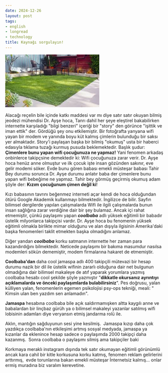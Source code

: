 ```yaml
---
date: 2024-12-26
layout: post
tags:
- english
- longread
- technology
title: Kaynağı sorgulayın!
---
```


![](/images/images)

Alacağı reçelin bile içinde katkı maddesi var mı diye satır satır okuyan bilmiş jeodezi mühendisi Dr. Ayşe hoca, Tanrı dahil her şeye eleştirel bakabilirken internette karşıladığı "bilgi benzeri" içeriği bir "story" den görünce "işittik ve iman ettik" der. Gördüğü şey onu etkilemiştir. Bir fotoğrafta yanyana wifi yayan bir modem ve yanında boyu küt kalmış çimlerin bulunduğu bir saksı yer almaktadır. Story'i paylaşan başka bir bilmiş "okumuş" usta bir haberci edasıyla tıklama tuzağı kurmuş pusuda beklemektedir. Başlık şudur: **Çimenlere bunu yapan wifi çocuğunuza ne yapmaz!** Yani fenomen arkadaş onbinlerce takipçsine demektedir ki: Wifi çocuğunuza zarar verir. Dr. Ayşe hoca henüz anne olmuştur ve ilk çocuk işte insan gözünden sakınır, eve gelir modemi söker. Evde bunu gören babası emekli müsteşar babası Tahir Bey durumu sorunca Dr. Ayşe durumu anlatır baba der çimenlere bunu yapan wifi bebeğime ne yapmaz. Tahir bey görmüş geçirmiş okumuş adam şöyle der: **Kızım** **çocuğunum çimen değil ki**!

Kızı babasının tavrını beğenmez interneti açar kendi de hoca olduğundan ötürü Google Akademik kullanmayı bilmektedir. İngilizce de bilir. Sayfın bilimsel dergilerde yapılan çalışmalarda Wifi ile ilgili çalışmalarda bunun insan sağlığına zarar verdiğine dair bir şey bulamaz. Ancak içi rahat etmemiştir, çünkü paylaşımı yapan _**coolbaba**_ adlı yüksek eğitimli bir babadır üstelik milyonlarca takipçisi vardır. Dr. Ayşe hoca bu fenomenin yüksek eğitimli olmakla birlikte mimar olduğunu ve alan dışıyla ilgisinin Amerika'daki başka fenomenleri taklit etmekten başka olmadığını anlamaz.

Diğer yandan **_coolbaba_** korku satmanın internette her zaman para kazandırdığını bilmektedir. Neticede paylaşımı bir bakıma masumdur nasılsa modemleri sökün dememiştir, modem firmalarına hakaret de etmemiştir.

**Coolbaba'dan** daha cool jamaspa adlı 400 takipçili mütevazi bir hesap durumu nazik bir dil ile üstelik wifinin zararlı olduğuna dair net bulgunun olmadığına dair bilimsel makaleye de atıf yaparak yorumlara yazmış coolbaba hesabı cool şekilde şöyle yazmıştır "**dikkatle okursanız ayrıntıyı açıklamalarda ve önceki paylaşımlarda bulabilirsiniz**". Pes doğrusu, yalan külliyen yalan, fenomenlerin egemen psikolojisi psy-ops tekniği, meali: " Kimsin ulan ben yazdım sen anlamadın".

**Jamaspa** hesabına coolbaba bile açık saldırmamışken altta kaygılı anne ve babalardan bir linçbaz gürüh ya o bilimsel makaleyi yazanlar satılmış wifi lobisinin adamları diye veryansın etmiş jandarma rolü ile.

Aklın, mantığın sağduyunun sesi yine kesilmiş.  Jamaspa kızıp daha çok yazdıkça coolbaba'nın etkileşimi artmış sosyal medyada, jamaspa ya kızanlar da eklenince hesap sadece o paylaşımda 2000 takipçi daha kazanmış.  Sonra coolbaba o paylaşımı silmiş ama takipçiler baki

Korkmaya meraklı instagram dışında tek satır okumayan eğitimli görünümlü ancak kara cahil bir kitle korkusuna korku katmış, fenomen reklam gelirlerini arttırmış,  evde torunlarına bakan emekli müsteşar İnternetsiz kalmış... onlar ermiş muradına biz varalım kerevetine.
